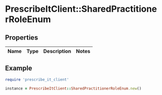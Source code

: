 # PrescribeItClient::SharedPractitionerRoleEnum

## Properties

| Name | Type | Description | Notes |
| ---- | ---- | ----------- | ----- |

## Example

```ruby
require 'prescribe_it_client'

instance = PrescribeItClient::SharedPractitionerRoleEnum.new()
```

